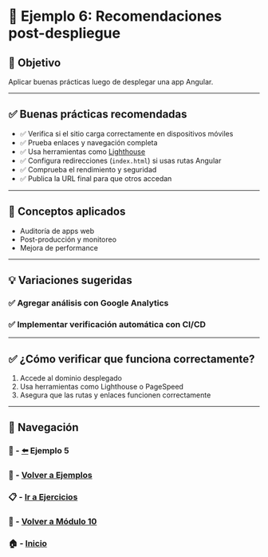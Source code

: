 # 🧪 Ejemplo 6: Recomendaciones post-despliegue

## 🎯 Objetivo
Aplicar buenas prácticas luego de desplegar una app Angular.

---

## ✅ Buenas prácticas recomendadas

- ✅ Verifica si el sitio carga correctamente en dispositivos móviles
- ✅ Prueba enlaces y navegación completa
- ✅ Usa herramientas como [Lighthouse](https://pagespeed.web.dev/)
- ✅ Configura redirecciones (`index.html`) si usas rutas Angular
- ✅ Comprueba el rendimiento y seguridad
- ✅ Publica la URL final para que otros accedan

---

## 🧠 Conceptos aplicados

- Auditoría de apps web
- Post-producción y monitoreo
- Mejora de performance

---

## 💡 Variaciones sugeridas

### ✅ Agregar análisis con Google Analytics

### ✅ Implementar verificación automática con CI/CD

---

## ✅ ¿Cómo verificar que funciona correctamente?

1. Accede al dominio desplegado
2. Usa herramientas como Lighthouse o PageSpeed
3. Asegura que las rutas y enlaces funcionen correctamente

---

## 🔁 Navegación
### 🧪 - [⬅️](./Ejemplo_5.md) Ejemplo 5
### 🧪 - [Volver a Ejemplos](../README.md)
### 📋 - [Ir a Ejercicios](../../Ejercicios/README.md)
### 📘 - [Volver a Módulo 10](../../Modulo_10.md)
### 🏠 - [Inicio](../../../README.md)

